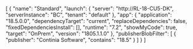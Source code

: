[
    {
        "name": "Standard",
        "launch": {
            "server": "http://RL-18-CU5-DK",
            "serverInstance": "BC",
            "tenant": "default"
        },
        "app": {
            "application": "18.5.0.0",
            "dependencyTarget": "current",
            "replaceDependencies": false,
            "fixedDependenciesInstall": [],
            "runtime": "7.2",
            "showMyCode": true,
            "target": "OnPrem",
            "version": "1805.1.1.0"
        },
        "publisherBlobFilter": [
            {
                "publisher": "Continia Software",
                "contains": "18.5"
            }
        ]
    }
]